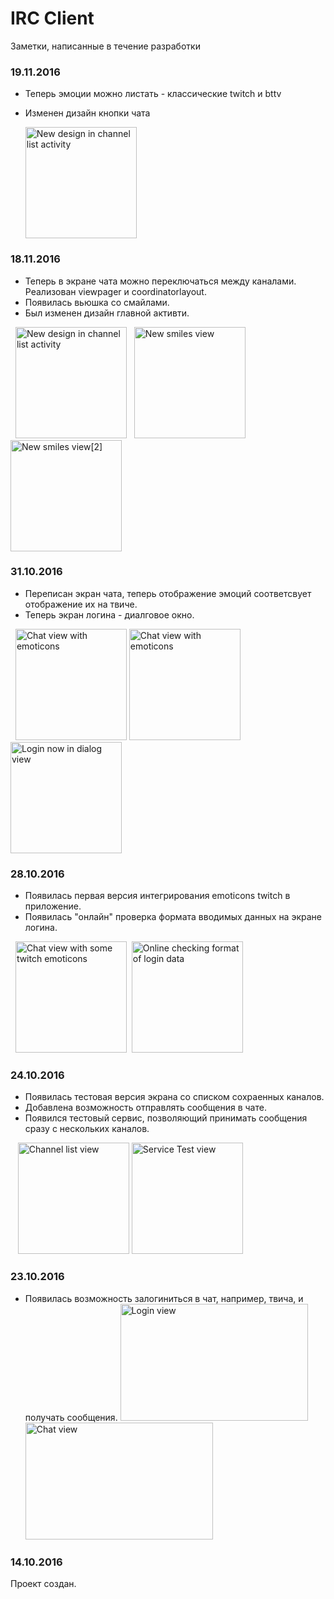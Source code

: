 # IRC Client

Заметки, написанные в течениe разработки

### 19.11.2016
* Теперь эмоции можно листать - классические twitch и bttv
* Изменен дизайн кнопки чата

    <img alt="New design in channel list activity" src="https://cloud.githubusercontent.com/assets/17340158/20457771/72b0a8e0-aea3-11e6-9ae0-8662f84a0f0f.png" height="178px">

### 18.11.2016
* Теперь в экране чата можно переключаться между каналами. Реализован viewpager и coordinatorlayout.
* Появилась вьюшка со смайлами.
* Был изменен дизайн главной активти.

    <img alt="New design in channel list activity" src="https://pp.vk.me/c837630/v837630212/11ac3/TQV4WQ3YC20.jpg" height="178px">
    <img alt="New smiles view" src="https://pp.vk.me/c837630/v837630212/11ab9/apbKPyC0a3E.jpg" height="178px">
    <img alt="New smiles view[2]" src="https://pp.vk.me/c837630/v837630212/11aaf/20NrreIAI8c.jpg" height="178px">


### 31.10.2016
* Переписан экран чата, теперь отображение эмоций соответсвует отображение их на твиче.
* Теперь экран логина - диалговое окно.

    <img alt="Chat view with emoticons" src="https://pp.vk.me/c636919/v636919212/339f4/JRvnHinB1YY.jpg" height="178px">
    <img alt="Chat view with emoticons" src="https://pp.vk.me/c636919/v636919212/33a52/A2G1LDcjNso.jpg" height="178px">
    <img alt="Login now in dialog view" src="https://pp.vk.me/c636919/v636919212/33b81/XTfJNKsm9C8.jpg" height="178px">


### 28.10.2016
* Появилась первая версия интегрирования emoticons twitch в приложение.
* Появилась "онлайн" проверка формата вводимых данных на экране логина.

    <img alt="Chat view with some twitch emoticons" src="https://pp.vk.me/c636919/v636919212/334ef/cp-_viV8E7c.jpg" height="178px">
    <img alt="Online checking format of login data" src="https://pp.vk.me/c636919/v636919212/33513/d0S8ff3W2JI.jpg" height="178px">
  
### 24.10.2016
* Появилась тестовая версия экрана со списком сохраенных каналов.
* Добавлена возможность отправлять сообщения в чате.
* Появился тестовый сервис, позволяющий принимать сообщения сразу с нескольких каналов.

    <img alt="Channel list view" src="https://pp.vk.me/c636918/v636918212/2d73c/uePrHaF86TQ.jpg" height="178px">
    <img alt="Service Test view" src="https://pp.vk.me/c837732/v837732334/7f92/HyLDjIMFaTs.jpg" height="178px">


### 23.10.2016
* Появилась возможность залогиниться в чат, например, твича, и получать сообщения.
     <img alt="Login view" src="https://pp.vk.me/c636918/v636918212/2d409/8lIMuJV_rXU.jpg" width="300px" height="187px">
     <img alt="Chat view" src="https://pp.vk.me/c636918/v636918212/2d412/QOz0w-76A6Q.jpg" width="300px" height="187px">
     
### 14.10.2016
Проект создан.
